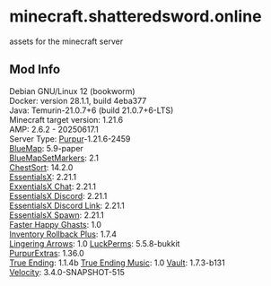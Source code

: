 # minecraft.shatteredsword.online
assets for the minecraft server

## Mod Info  
Debian GNU/Linux 12 (bookworm)  
Docker: version 28.1.1, build 4eba377  
Java: Temurin-21.0.7+6 (build 21.0.7+6-LTS)  
Minecraft target version: 1.21.6  
AMP: 2.6.2 - 20250617.1  
Server Type: [Purpur](https://purpurmc.org/download/purpur)-1.21.6-2459  
[BlueMap](https://github.com/BlueMap-Minecraft/BlueMap/releases): 5.9-paper  
[BlueMapSetMarkers](https://github.com/YDHusky/BlueMapSetMarkers/releases): 2.1  
[ChestSort](https://www.spigotmc.org/resources/chestsort-api.59773/): 14.2.0  
[EssentialsX](https://essentialsx.net/downloads.html): 2.21.1  
[ExxentialsX Chat](https://essentialsx.net/downloads.html): 2.21.1  
[EssentialsX Discord](https://essentialsx.net/downloads.html): 2.21.1  
[EssentialsX Discord Link](https://essentialsx.net/downloads.html): 2.21.1  
[EssentialsX Spawn](https://essentialsx.net/downloads.html): 2.21.1  
[Faster Happy Ghasts](https://modrinth.com/datapack/faster-happy-ghasts): 1.0  
[Inventory Rollback Plus](https://modrinth.com/plugin/inventoryrollbackplus): 1.7.4  
[Lingering Arrows](https://modrinth.com/datapack/lingering-arrows): 1.0
[LuckPerms](https://luckperms.net/download): 5.5.8-bukkit  
[PurpurExtras](https://modrinth.com/plugin/purpurextras): 1.36.0  
[True Ending](https://modrinth.com/datapack/true-ending): 1.1.4b
[True Ending Music](https://modrinth.com/resourcepack/true-ending-ender-dragon-music): 1.0
[Vault](https://github.com/MilkBowl/Vault/releases): 1.7.3-b131  
[Velocity](https://papermc.io/downloads/velocity): 3.4.0-SNAPSHOT-515  
